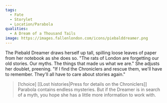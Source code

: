 ```yaml
---
tags:
  - Fate
  - Storylet
  - Location/Parabola
qualities:
  - A Dream of a Thousand Tails
image: https://images.fallenlondon.com/icons/piebalddreamer.png
---
```

The Piebald Dreamer draws herself up tall, spilling loose leaves of paper from her notebook as she does so. "The rats of London are forgetting our old stories. Our myths. The things that made us what we are." She adjusts her doublet, preening. "If I find the Chroniclers and rescue them, we'll have to remember. They'll all have to care about stories again."


> [!choice] [[Lost histories|Press for details on the Chroniclers]]
> Parabola contains endless mysteries. But if the Dreamer is in search of a myth, you hope she has a little more information to work with.
